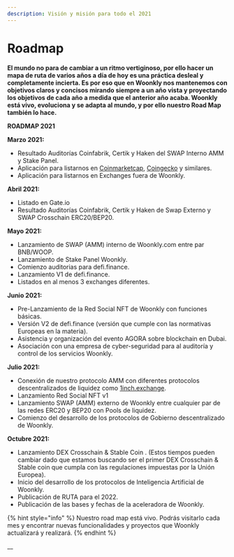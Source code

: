 ```yaml
---
description: Visión y misión para todo el 2021
---
```


# Roadmap

**El mundo no para de cambiar a un ritmo vertiginoso, por ello hacer un mapa de ruta de varios años a día de hoy es una práctica desleal y completamente incierta. Es por eso que en Woonkly nos mantenemos con objetivos claros y concisos mirando siempre a un año vista y proyectando los objetivos de cada año a medida que el anterior año acaba. Woonkly está vivo, evoluciona y se adapta al mundo, y por ello nuestro Road Map también lo hace.**

**ROADMAP 2021**

**Marzo 2021:** 

* Resultado Auditorías Coinfabrik, Certik y Haken del SWAP Interno AMM y Stake Panel.
* Aplicación para listarnos en [Coinmarketcap](https://Coinmarketcap.com), [Coingecko](https://coingecko.com) y similares.
* Aplicación para listarnos en Exchanges fuera de Woonkly.

**Abril 2021:** 

* Listado en Gate.io
* Resultado Auditorías Coinfabrik, Certik y Haken de Swap Externo y SWAP Crosschain ERC20/BEP20.

**Mayo 2021:**

* Lanzamiento de SWAP \(AMM\) interno de Woonkly.com entre par BNB/WOOP.
* Lanzamiento de Stake Panel Woonkly.
* Comienzo auditorias para defi.finance.
* Lanzamiento V1 de defi.finance.
* Listados en al menos 3 exchanges diferentes.

**Junio 2021:**

* Pre-Lanzamiento de la Red Social NFT de Woonkly con funciones básicas.
* Versión V2 de defi.finance \(versión que cumple con las normativas Europeas en la materia\).
* Asistencia y organización del evento AGORA sobre blockchain en Dubai.
* Asociación con una empresa de cyber-seguridad para al auditoría y control de los servicios Woonkly.

**Julio 2021:**

* Conexión de nuestro protocolo AMM con diferentes protocolos descentralizados de liquidez como [1inch.exchange](https://1inch.exchange).
* Lanzamiento Red Social NFT v1
* Lanzamiento SWAP \(AMM\) externo de Woonkly entre cualquier par de las redes ERC20 y BEP20 con Pools de liquidez.
* Comienzo del desarrollo de los protocolos de Gobierno descentralizado de Woonkly.

**Octubre 2021:**

* Lanzamiento DEX Crosschain & Stable Coin . \(Estos tiempos pueden cambiar dado que estamos buscando ser el primer DEX Crosschain & Stable coin que cumpla con las regulaciones impuestas por la Unión Europea\).
* Inicio del desarrollo de los protocolos de Inteligencia Artificial de Woonkly.
* Publicación de RUTA para el 2022.
* Publicación de las bases y fechas de la aceleradora de Woonkly.

{% hint style="info" %}
Nuestro road map está vivo. Podrás visitarlo cada mes y encontrar nuevas funcionalidades y proyectos que Woonkly actualizará y realizará.
{% endhint %}

\_\_

